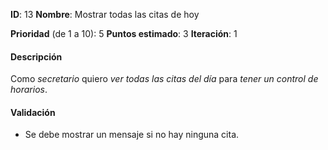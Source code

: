 **ID**: 13
**Nombre**: Mostrar todas las citas de hoy

**Prioridad** (de 1 a 10): 5
**Puntos estimado**: 3
**Iteración**: 1

#### Descripción

Como *secretario* quiero *ver todas las citas del día* para *tener un control de horarios*.

#### Validación

* Se debe mostrar un mensaje si no hay ninguna cita.